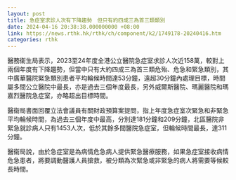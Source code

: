 ```yaml
---
layout: post
title: 急症室求診人次有下降趨勢　但只有約四成三為首三類類別
date: 2024-04-16 20:38:38.000000000 +08:00
link: https://news.rthk.hk/rthk/ch/component/k2/1749178-20240416.htm
categories: rthk
---
```


醫務衞生局表示，2023至24年度全港公立醫院急症室求診人次近158萬，較對上兩個年度有下降趨勢，但當中只有大約四成三為首三類危殆、危急和緊急類別，其中廣華醫院緊急類別患者平均輪候時間達53分鐘，遠超30分鐘內處理目標，時間屬多間公立醫院中最長，亦是過去三個年度最長，另外威爾斯醫院、瑪麗醫院和瑪嘉烈醫院急症室，亦略超出目標時間。

醫衞局書面回覆立法會議員有關財政預算案提問，指上年度急症室次緊急和非緊急平均輪候時間，為過去三個年度中最高，分別達181分鐘和209分鐘，北區醫院非緊急就診病人只有1453人次，低於其餘多間醫院急症室，但輪候時間最長，達311分鐘。

醫衞局說，由於急症室是為病情危急病人提供緊急醫療服務，如果急症室接收病情危急患者，將要調動醫護人員搶救，被分類為次緊急或非緊急的病人將需要等候較長時間。
